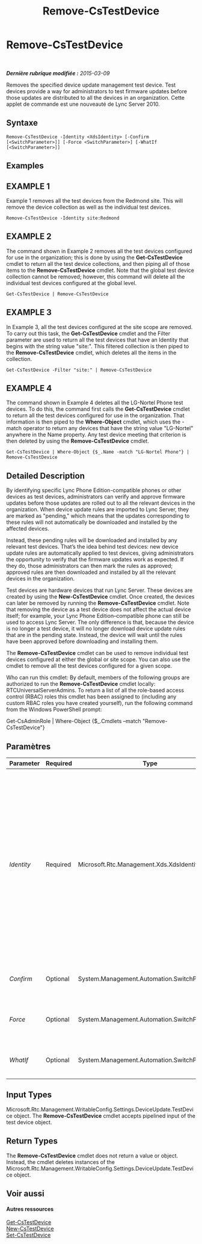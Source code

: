 ﻿---
title: Remove-CsTestDevice
TOCTitle: Remove-CsTestDevice
ms:assetid: 995111e0-2ab2-49a1-83f0-fc873f5b5426
ms:mtpsurl: https://technet.microsoft.com/fr-fr/library/Gg398790(v=OCS.15)
ms:contentKeyID: 49298293
ms.date: 05/20/2016
mtps_version: v=OCS.15
ms.translationtype: HT
---

# Remove-CsTestDevice

 

_**Dernière rubrique modifiée :** 2015-03-09_

Removes the specified device update management test device. Test devices provide a way for administrators to test firmware updates before those updates are distributed to all the devices in an organization. Cette applet de commande est une nouveauté de Lync Server 2010.

## Syntaxe

    Remove-CsTestDevice -Identity <XdsIdentity> [-Confirm [<SwitchParameter>]] [-Force <SwitchParameter>] [-WhatIf [<SwitchParameter>]]

## Examples

## EXAMPLE 1

Example 1 removes all the test devices from the Redmond site. This will remove the device collection as well as the individual test devices.

    Remove-CsTestDevice -Identity site:Redmond

## EXAMPLE 2

The command shown in Example 2 removes all the test devices configured for use in the organization; this is done by using the **Get-CsTestDevice** cmdlet to return all the test device collections, and then piping all of those items to the **Remove-CsTestDevice** cmdlet. Note that the global test device collection cannot be removed; however, this command will delete all the individual test devices configured at the global level.

    Get-CsTestDevice | Remove-CsTestDevice

## EXAMPLE 3

In Example 3, all the test devices configured at the site scope are removed. To carry out this task, the **Get-CsTestDevice** cmdlet and the Filter parameter are used to return all the test devices that have an Identity that begins with the string value "site:". This filtered collection is then piped to the **Remove-CsTestDevice** cmdlet, which deletes all the items in the collection.

    Get-CsTestDevice -Filter "site:" | Remove-CsTestDevice

## EXAMPLE 4

The command shown in Example 4 deletes all the LG-Nortel Phone test devices. To do this, the command first calls the **Get-CsTestDevice** cmdlet to return all the test devices configured for use in the organization. That information is then piped to the **Where-Object** cmdlet, which uses the -match operator to return any devices that have the string value "LG-Nortel" anywhere in the Name property. Any test device meeting that criterion is then deleted by using the **Remove-CsTestDevice** cmdlet.

    Get-CsTestDevice | Where-Object {$_.Name -match "LG-Nortel Phone"} | Remove-CsTestDevice

## Detailed Description

By identifying specific Lync Phone Edition-compatible phones or other devices as test devices, administrators can verify and approve firmware updates before those updates are rolled out to all the relevant devices in the organization. When device update rules are imported to Lync Server, they are marked as "pending," which means that the updates corresponding to these rules will not automatically be downloaded and installed by the affected devices.

Instead, these pending rules will be downloaded and installed by any relevant test devices. That’s the idea behind test devices: new device update rules are automatically applied to test devices, giving administrators the opportunity to verify that the firmware updates work as expected. If they do, those administrators can then mark the rules as approved; approved rules are then downloaded and installed by all the relevant devices in the organization.

Test devices are hardware devices that run Lync Server. These devices are created by using the **New-CsTestDevice** cmdlet. Once created, the devices can later be removed by running the **Remove-CsTestDevice** cmdlet. Note that removing the device as a test device does not affect the actual device itself; for example, your Lync Phone Edition–compatible phone can still be used to access Lync Server. The only difference is that, because the device is no longer a test device, it will no longer download device update rules that are in the pending state. Instead, the device will wait until the rules have been approved before downloading and installing them.

The **Remove-CsTestDevice** cmdlet can be used to remove individual test devices configured at either the global or site scope. You can also use the cmdlet to remove all the test devices configured for a given scope.

Who can run this cmdlet: By default, members of the following groups are authorized to run the **Remove-CsTestDevice** cmdlet locally: RTCUniversalServerAdmins. To return a list of all the role-based access control (RBAC) roles this cmdlet has been assigned to (including any custom RBAC roles you have created yourself), run the following command from the Windows PowerShell prompt:

Get-CsAdminRole | Where-Object {$\_.Cmdlets –match "Remove-CsTestDevice"}

## Paramètres


<table>
<colgroup>
<col style="width: 25%" />
<col style="width: 25%" />
<col style="width: 25%" />
<col style="width: 25%" />
</colgroup>
<thead>
<tr class="header">
<th>Parameter</th>
<th>Required</th>
<th>Type</th>
<th>Description</th>
</tr>
</thead>
<tbody>
<tr class="odd">
<td><p><em>Identity</em></p></td>
<td><p>Required</p></td>
<td><p>Microsoft.Rtc.Management.Xds.XdsIdentity</p></td>
<td><p>Indicates the Identity of the test device to be removed. To remove a specific device, include both the scope (for example, site:Redmond) and the device name; for example: -Identity &quot;site:Redmond/UCPhoneTest&quot;. To remove all the devices from a particular site use syntax similar to this: -Identity &quot;site:Redmond&quot;.</p>
<p>Test devices can also be removed from the global scope. The global test device collection itself cannot be removed; however, the following command will delete all the devices stored in the global collection:</p>
<p>Remove-CsTestDevice –Identity global</p></td>
</tr>
<tr class="even">
<td><p><em>Confirm</em></p></td>
<td><p>Optional</p></td>
<td><p>System.Management.Automation.SwitchParameter</p></td>
<td><p>Vous demande confirmation avant d’exécuter la commande.</p></td>
</tr>
<tr class="odd">
<td><p><em>Force</em></p></td>
<td><p>Optional</p></td>
<td><p>System.Management.Automation.SwitchParameter</p></td>
<td><p>Suppresses the display of any non-fatal error message that might occur when running the command.</p></td>
</tr>
<tr class="even">
<td><p><em>WhatIf</em></p></td>
<td><p>Optional</p></td>
<td><p>System.Management.Automation.SwitchParameter</p></td>
<td><p>Décrit ce qui se passe si vous exécutez la commande sans l’exécuter réellement.</p></td>
</tr>
</tbody>
</table>


## Input Types

Microsoft.Rtc.Management.WritableConfig.Settings.DeviceUpdate.TestDevice object. The **Remove-CsTestDevice** cmdlet accepts pipelined input of the test device object.

## Return Types

The **Remove-CsTestDevice** cmdlet does not return a value or object. Instead, the cmdlet deletes instances of the Microsoft.Rtc.Management.WritableConfig.Settings.DeviceUpdate.TestDevice object.

## Voir aussi

#### Autres ressources

[Get-CsTestDevice](get-cstestdevice.md)  
[New-CsTestDevice](new-cstestdevice.md)  
[Set-CsTestDevice](set-cstestdevice.md)


